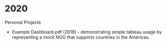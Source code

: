 # 2020
Personal Projects

  - Example Dashboard.pdf (2018) - demonstrating simple tableau usage by representing a mock NGO that supports countries in the Americas.   
